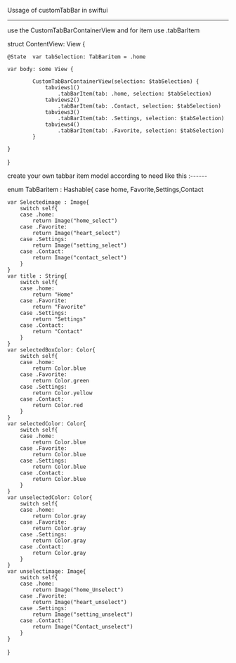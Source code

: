 Ussage of customTabBar in swiftui


*************************************************************************
use the CustomTabBarContainerView and for item use .tabBarItem

struct ContentView: View {
    
    @State  var tabSelection: TabBaritem = .home
   
    var body: some View {
    
            CustomTabBarContainerView(selection: $tabSelection) {
                tabviews1()
                    .tabBarItem(tab: .home, selection: $tabSelection)
                tabviews2()
                    .tabBarItem(tab: .Contact, selection: $tabSelection)
                tabviews3()
                    .tabBarItem(tab: .Settings, selection: $tabSelection)
                tabviews4()
                    .tabBarItem(tab: .Favorite, selection: $tabSelection)
            }

    }
}


create your own tabbar item model according to need like this  :------

enum TabBaritem : Hashable{
    case home, Favorite,Settings,Contact
     
    var Selectedimage : Image{
        switch self{
        case .home:
            return Image("home_select")
        case .Favorite:
            return Image("heart_select")
        case .Settings:
            return Image("setting_select")
        case .Contact:
            return Image("contact_select")
        }
    }
    var title : String{
        switch self{
        case .home:
            return "Home"
        case .Favorite:
            return "Favorite"
        case .Settings:
            return "Settings"
        case .Contact:
            return "Contact"
        }
    }
    var selectedBoxColor: Color{
        switch self{
        case .home:
            return Color.blue
        case .Favorite:
            return Color.green
        case .Settings:
            return Color.yellow
        case .Contact:
            return Color.red
        }
    }
    var selectedColor: Color{
        switch self{
        case .home:
            return Color.blue
        case .Favorite:
            return Color.blue
        case .Settings:
            return Color.blue
        case .Contact:
            return Color.blue
        }
    }
    var unselectedColor: Color{
        switch self{
        case .home:
            return Color.gray
        case .Favorite:
            return Color.gray
        case .Settings:
            return Color.gray
        case .Contact:
            return Color.gray
        }
    }
    var unselectimage: Image{
        switch self{
        case .home:
            return Image("home_Unselect")
        case .Favorite:
            return Image("heart_unselect")
        case .Settings:
            return Image("setting_unselect")
        case .Contact:
            return Image("Contact_unselect")
        }
    }
}



